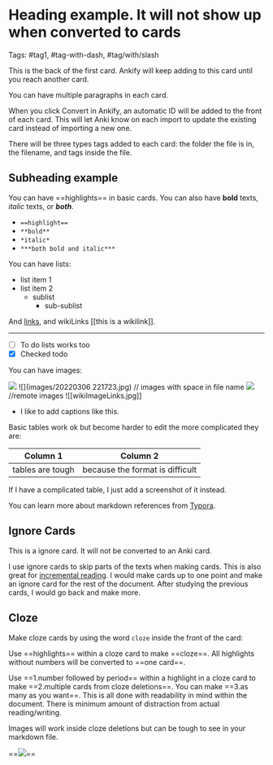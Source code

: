 # Heading example. It will not show up when converted to cards

Tags: #tag1, #tag-with-dash, #tag/with/slash

<!-- This is the front of the first basic card b:102784606919-->

This is the back of the first card. Ankify will keep adding to this card until you reach another card. 

You can have multiple paragraphs in each card. 

When you click Convert in Ankify, an automatic ID will be added to the front of each card. This will let Anki know on each import to update the existing card instead of importing a new one. 

There will be three types tags added to each card: the folder the file is in, the filename, and tags inside the file.

## Subheading example

<!-- This is the front of the second basic card b:1480632795367-->

You can have ==highlights== in basic cards. You can also have **bold** texts, *italic* texts, or ***both***.

- `==highlight==`
- `**bold**`
- `*italic*`
- `***both bold and italic***`

You can have lists:
- list item 1
- list item 2
  - sublist
	  - sub-sublist

And [links](http://google.com), and wikiLinks [[this is a wikilink]].

---

- [ ] To do lists works too
- [x] Checked todo 

You can have images:

![](images/20220306_221723.jpg) 
![](images/20220306 221723.jpg) // images with space in file name
![](http://google.com/images/20220306_221723.jpg) //remote images
![[wikiImageLinks.jpg]]
- I like to add captions like this.

Basic tables work ok but become harder to edit the more complicated they are:

|     Column 1    |             Column 2            |
|-----------------|---------------------------------|
|tables are tough | because the format is difficult |

If I have a complicated table, I just add a screenshot of it instead. 

You can learn more about markdown references from [Typora](https://support.typora.io/Markdown-Reference/). 

## Ignore Cards

<!-- ignore -->

This is a ignore card. It will not be converted to an Anki card.

I use ignore cards to skip parts of the texts when making cards. This is also great for [incremental reading](https://en.wikipedia.org/wiki/Incremental_reading). I would make cards up to one point and make an ignore card for the rest of the document. After studying the previous cards, I would go back and make more. 

## Cloze

Make cloze cards by using the word `cloze` inside the front of the card:

<!-- c:310864128579-->

Use ==highlights== within a cloze card to make ==cloze==. All highlights without numbers will be converted to ==one card==. 

<!-- c:1596942067 -->

Use ==1.number followed by period== within a highlight in a cloze card to make ==2.multiple cards from cloze deletions==. You can make ==3.as many as you want==. This is all done with readability in mind within the document. There is minimum amount of distraction from actual reading/writing. 

Images will work inside cloze deletions but can be tough to see in your markdown file.

==![](images/20220306_221723.jpg)== 


